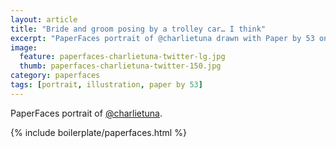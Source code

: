 ```yaml
---
layout: article
title: "Bride and groom posing by a trolley car… I think"
excerpt: "PaperFaces portrait of @charlietuna drawn with Paper by 53 on an iPad."
image: 
  feature: paperfaces-charlietuna-twitter-lg.jpg
  thumb: paperfaces-charlietuna-twitter-150.jpg
category: paperfaces
tags: [portrait, illustration, paper by 53]
---
```


PaperFaces portrait of [@charlietuna](http://twitter.com/charlietuna).

{% include boilerplate/paperfaces.html %}